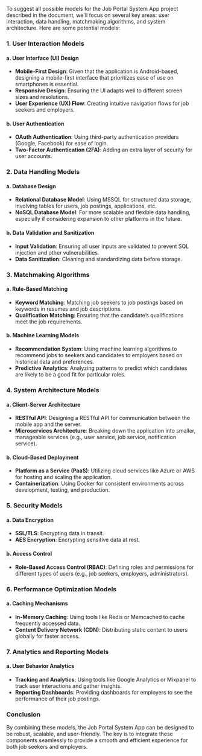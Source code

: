 To suggest all possible models for the Job Portal System App project described in the document, we'll focus on several key areas: user interaction, data handling, matchmaking algorithms, and system architecture. Here are some potential models:

### 1. **User Interaction Models**

#### a. **User Interface (UI) Design**

- **Mobile-First Design**: Given that the application is Android-based, designing a mobile-first interface that prioritizes ease of use on smartphones is essential.
- **Responsive Design**: Ensuring the UI adapts well to different screen sizes and resolutions.
- **User Experience (UX) Flow**: Creating intuitive navigation flows for job seekers and employers.

#### b. **User Authentication**

- **OAuth Authentication**: Using third-party authentication providers (Google, Facebook) for ease of login.
- **Two-Factor Authentication (2FA)**: Adding an extra layer of security for user accounts.

### 2. **Data Handling Models**

#### a. **Database Design**

- **Relational Database Model**: Using MSSQL for structured data storage, involving tables for users, job postings, applications, etc.
- **NoSQL Database Model**: For more scalable and flexible data handling, especially if considering expansion to other platforms in the future.

#### b. **Data Validation and Sanitization**

- **Input Validation**: Ensuring all user inputs are validated to prevent SQL injection and other vulnerabilities.
- **Data Sanitization**: Cleaning and standardizing data before storage.

### 3. **Matchmaking Algorithms**

#### a. **Rule-Based Matching**

- **Keyword Matching**: Matching job seekers to job postings based on keywords in resumes and job descriptions.
- **Qualification Matching**: Ensuring that the candidate’s qualifications meet the job requirements.

#### b. **Machine Learning Models**

- **Recommendation System**: Using machine learning algorithms to recommend jobs to seekers and candidates to employers based on historical data and preferences.
- **Predictive Analytics**: Analyzing patterns to predict which candidates are likely to be a good fit for particular roles.

### 4. **System Architecture Models**

#### a. **Client-Server Architecture**

- **RESTful API**: Designing a RESTful API for communication between the mobile app and the server.
- **Microservices Architecture**: Breaking down the application into smaller, manageable services (e.g., user service, job service, notification service).

#### b. **Cloud-Based Deployment**

- **Platform as a Service (PaaS)**: Utilizing cloud services like Azure or AWS for hosting and scaling the application.
- **Containerization**: Using Docker for consistent environments across development, testing, and production.

### 5. **Security Models**

#### a. **Data Encryption**

- **SSL/TLS**: Encrypting data in transit.
- **AES Encryption**: Encrypting sensitive data at rest.

#### b. **Access Control**

- **Role-Based Access Control (RBAC)**: Defining roles and permissions for different types of users (e.g., job seekers, employers, administrators).

### 6. **Performance Optimization Models**

#### a. **Caching Mechanisms**

- **In-Memory Caching**: Using tools like Redis or Memcached to cache frequently accessed data.
- **Content Delivery Network (CDN)**: Distributing static content to users globally for faster access.

### 7. **Analytics and Reporting Models**

#### a. **User Behavior Analytics**

- **Tracking and Analytics**: Using tools like Google Analytics or Mixpanel to track user interactions and gather insights.
- **Reporting Dashboards**: Providing dashboards for employers to see the performance of their job postings.

### Conclusion

By combining these models, the Job Portal System App can be designed to be robust, scalable, and user-friendly. The key is to integrate these components seamlessly to provide a smooth and efficient experience for both job seekers and employers.

